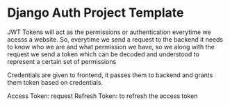 # Django Auth Project Template

JWT Tokens will act as the permissions or authentication everytime we acesss a website. 
So, everytime we send a request to the backend it needs to know who we are and what permission we have, so we along with the request we send a token which can be decoded and understood to represent a certain set of permissions

Credentials are given to frontend, it passes them to backend and grants them token based on credentials. 

Access Token: request
Refresh Token: to refresh the access token

